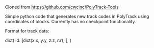 Cloned from https://github.com/cwcinc/PolyTrack-Tools

Simple python code that generates new track codes in PolyTrack using coordinates of blocks. Currently has no checkpoint functionality.

Format for track data:

dict(
id: \[dict(x:x, y:y, z:z, r:r), ],
)

